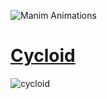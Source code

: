 ![Manim Animations](https://github.com/curiouswalk/manim/assets/157306209/621ec774-a11c-462b-971d-b4a44446ea20)

# [Cycloid](cycloid)
![cycloid](https://github.com/curiouswalk/manim/assets/157306209/c9d826d7-6812-47a6-be51-b482b196ac47)

